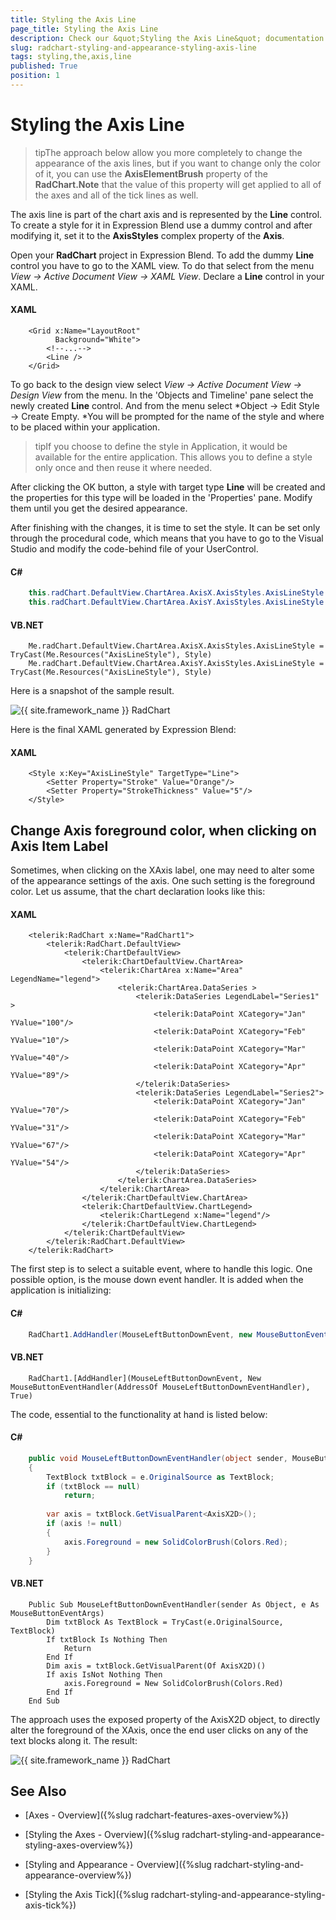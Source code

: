 ```yaml
---
title: Styling the Axis Line
page_title: Styling the Axis Line
description: Check our &quot;Styling the Axis Line&quot; documentation article for the RadChart {{ site.framework_name }} control.
slug: radchart-styling-and-appearance-styling-axis-line
tags: styling,the,axis,line
published: True
position: 1
---
```


# Styling the Axis Line



>tipThe approach below allow you more completely to change the appearance of the axis lines, but if you want to change only the color of it, you can use the __AxisElementBrush__ property of the __RadChart.Note__ that the value of this property will get applied to all of the axes and all of the tick lines as well.

The axis line is part of the chart axis and is represented by the __Line__ control. To create a style for it in Expression Blend use a dummy control and after modifying it, set it to the __AxisStyles__ complex property of the __Axis__.

Open your __RadChart__ project in Expression Blend. To add the dummy __Line__ control you have to go to the XAML view. To do that select from the menu *View -> Active Document View -> XAML View*. Declare a __Line__ control in your XAML.

#### __XAML__

```XAML
	<Grid x:Name="LayoutRoot"
	      Background="White">
	    <!--...-->
	    <Line />
	</Grid>
```



To go back to the design view select *View -> Active Document View -> Design View* from the menu. In the 'Objects and Timeline' pane select the newly created __Line__ control. And from the menu select *Object -> Edit Style -> Create Empty. *You will be prompted for the name of the style and where to be placed within your application.

>tipIf you choose to define the style in Application, it would be available for the entire application. This allows you to define a style only once and then reuse it where needed.

After clicking the OK button, a style with target type __Line__ will be created and the properties for this type will be loaded in the 'Properties' pane. Modify them until you get the desired appearance.

After finishing with the changes, it is time to set the style. It can be set only through the procedural code, which means that you have to go to the Visual Studio and modify the code-behind file of your UserControl.

#### __C#__

```C#
	this.radChart.DefaultView.ChartArea.AxisX.AxisStyles.AxisLineStyle = this.Resources[ "AxisLineStyle" ] as Style;
	this.radChart.DefaultView.ChartArea.AxisY.AxisStyles.AxisLineStyle = this.Resources[ "AxisLineStyle" ] as Style;
```



#### __VB.NET__

```VB.NET
	Me.radChart.DefaultView.ChartArea.AxisX.AxisStyles.AxisLineStyle = TryCast(Me.Resources("AxisLineStyle"), Style)
	Me.radChart.DefaultView.ChartArea.AxisY.AxisStyles.AxisLineStyle = TryCast(Me.Resources("AxisLineStyle"), Style)
```



Here is a snapshot of the sample result.

![{{ site.framework_name }} RadChart  ](images/RadChart_StylingAxisLine_04.png)

Here is the final XAML generated by Expression Blend:

#### __XAML__

```XAML
	<Style x:Key="AxisLineStyle" TargetType="Line">
	    <Setter Property="Stroke" Value="Orange"/>
	    <Setter Property="StrokeThickness" Value="5"/>
	</Style>
```

## Change Axis foreground color, when clicking on Axis Item Label


Sometimes, when clicking on the XAxis label, one may need to alter some of the appearance settings of the axis. One such setting is the foreground color. Let us assume, that the chart declaration looks like this:

#### __XAML__

```XAML
	<telerik:RadChart x:Name="RadChart1">
	    <telerik:RadChart.DefaultView>
	        <telerik:ChartDefaultView>
	            <telerik:ChartDefaultView.ChartArea>
	                <telerik:ChartArea x:Name="Area" LegendName="legend">
	                    <telerik:ChartArea.DataSeries >
	                        <telerik:DataSeries LegendLabel="Series1" >
	                            <telerik:DataPoint XCategory="Jan" YValue="100"/>
	                            <telerik:DataPoint XCategory="Feb" YValue="10"/>
	                            <telerik:DataPoint XCategory="Mar" YValue="40"/>
	                            <telerik:DataPoint XCategory="Apr" YValue="89"/>
	                        </telerik:DataSeries>
	                        <telerik:DataSeries LegendLabel="Series2">
	                            <telerik:DataPoint XCategory="Jan" YValue="70"/>
	                            <telerik:DataPoint XCategory="Feb" YValue="31"/>
	                            <telerik:DataPoint XCategory="Mar" YValue="67"/>
	                            <telerik:DataPoint XCategory="Apr" YValue="54"/>
	                        </telerik:DataSeries>
	                    </telerik:ChartArea.DataSeries>
	                </telerik:ChartArea>
	            </telerik:ChartDefaultView.ChartArea>
	            <telerik:ChartDefaultView.ChartLegend>
	                <telerik:ChartLegend x:Name="legend"/>
	            </telerik:ChartDefaultView.ChartLegend>
	        </telerik:ChartDefaultView>
	    </telerik:RadChart.DefaultView>
	</telerik:RadChart>
```



The first step is to select a suitable event, where to handle this logic. One possible option, is the mouse down event handler. It is added when the application is initializing:

#### __C#__

```C#
	RadChart1.AddHandler(MouseLeftButtonDownEvent, new MouseButtonEventHandler(MouseLeftButtonDownEventHandler), true);
```



#### __VB.NET__

```VB.NET
	RadChart1.[AddHandler](MouseLeftButtonDownEvent, New MouseButtonEventHandler(AddressOf MouseLeftButtonDownEventHandler), True)
```



The code, essential to the functionality at hand is listed below:

#### __C#__

```C#
	public void MouseLeftButtonDownEventHandler(object sender, MouseButtonEventArgs e)
	{
	    TextBlock txtBlock = e.OriginalSource as TextBlock;
	    if (txtBlock == null)
	        return;
	
	    var axis = txtBlock.GetVisualParent<AxisX2D>();
	    if (axis != null)
	    {
	        axis.Foreground = new SolidColorBrush(Colors.Red);
	    }
	}
```


#### __VB.NET__

```VB.NET
	Public Sub MouseLeftButtonDownEventHandler(sender As Object, e As MouseButtonEventArgs)
		Dim txtBlock As TextBlock = TryCast(e.OriginalSource, TextBlock)
		If txtBlock Is Nothing Then
			Return
		End If
		Dim axis = txtBlock.GetVisualParent(Of AxisX2D)()
		If axis IsNot Nothing Then
			axis.Foreground = New SolidColorBrush(Colors.Red)
		End If
	End Sub
```



The approach uses the exposed property of the AxisX2D object, to directly alter the foreground of the XAxis, once the end user clicks on any of the text blocks along it.
The result:

![{{ site.framework_name }} RadChart  ](images/RadChart_StylingAxisLine_05.png)



## See Also

 * [Axes - Overview]({%slug radchart-features-axes-overview%})

 * [Styling the Axes - Overview]({%slug radchart-styling-and-appearance-styling-axes-overview%})

 * [Styling and Appearance - Overview]({%slug radchart-styling-and-appearance-overview%})

 * [Styling the Axis Tick]({%slug radchart-styling-and-appearance-styling-axis-tick%})
